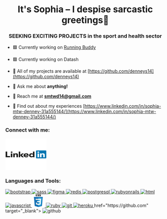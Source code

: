 <h1 align="center">It's Sophia – I despise sarcastic greetings👾</h1>
<h3 align="center"> SEEKING EXCITING PROJECTS in the sport and health sector </h3>

- 🟩    Currently working on [Running Buddy](http://www.runningbuddy.run/)
- 🟪    Currently working on Datash

- 🔷    All of my projects are available at [https://github.com/denneys14](https://github.com/denneys14)

- 🔹    Ask me about **anything!**

- 🔹    Reach me at **smtwd14@gmail.com**

- 🔹    Find out about my experiences [https://www.linkedin.com/in/sophia-mtw-denney-31a555144/](https://www.linkedin.com/in/sophia-mtw-denney-31a555144/)

<h3 align="left">Connect with me:</h3>
<p align="left">
<a href="https://linkedin.com/in/sophia denney" target="blank"><img align="center" src="https://raw.githubusercontent.com/devicons/devicon/master/icons/linkedin/linkedin-original-wordmark.svg" alt="sophia denney" height="100" width="130" /></a>
</p>

<h3 align="left">Languages and Tools:</h3>
<p align="left"> <a 
href="https://www.bootstrap.com/" target="_blank"> <img src="https://www.vectorlogo.zone/logos/getbootstrap/getbootstrap-icon.svg" alt="bootstrap" width="40" height="40"/> </a> <a 
href="https://www.sass.com/" target="_blank"> <img src="https://www.vectorlogo.zone/logos/sass-lang/sass-lang-icon.svg" alt="sass" width="40" height="40"/> </a> <a 
href="https://www.figma.com/" target="_blank"> <img src="https://www.vectorlogo.zone/logos/figma/figma-icon.svg" alt="figma" width="40" height="40"/> </a> <a 
href="https://www.redis.com/" target="_blank"> <img src="https://www.vectorlogo.zone/logos/redis/redis-icon.svg" alt="redis" width="40" height="40"/> </a> <a
href="https://www.postgresql.com/" target="_blank"> <img src="https://www.vectorlogo.zone/logos/postgresql/postgresql-icon.svg" alt="postgresql" width="40" height="40"/> </a> <a 
href="https://www.rubyonrails.com/" target="_blank"> <img src="https://upload.wikimedia.org/wikipedia/commons/c/c3/Ruby_on_Rails_logo.svg" alt="rubyonrails" width="40" height="40"/> </a> <a
href="https://www.html.com/" target="_blank"> <img src="https://raw.githubusercontent.com/abranhe/programming-languages-logos/master/src/html/html.svg" alt="html" width="40" height="40"/> </a> <a 
href="https://www.js.com/" target="_blank"> <img src="https://gitlab.svg.zone/omniait/developer-logos/raw/master/logos/front-end-web/javascript.svg" alt="javascript" width="40" height="40"/> </a> <a 
href="https://www.css3.com/" target="_blank"> <img src="https://raw.githubusercontent.com/devicons/devicon/master/icons/css3/css3-original-wordmark.svg" alt="css3" width="40" height="40"/> </a> <a 
href="https://www.ruby.com/" target="_blank"> <img src="https://www.vectorlogo.zone/logos/ruby-lang/ruby-lang-icon.svg" alt="ruby" width="40" height="40"/> </a> <a href="https://git-scm.com/" target="_blank"> <img src="https://www.vectorlogo.zone/logos/git-scm/git-scm-icon.svg" alt="git" width="40" height="40"/> </a> <a href="https://heroku.com" target="_blank"> <img src="https://www.vectorlogo.zone/logos/heroku/heroku-icon.svg" alt="heroku" width="40" height="40"/> </a> 
href="https://github.com" target="_blank"> <img src="https://raw.githubusercontent.com/xtoolkit/Micon/master/icons/webbrand/github.svg" alt="github" width="40" height="40"/> </a></p>
